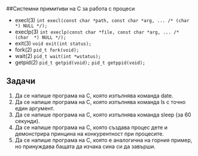 ##Cистемни примитиви на C за работа с процеси

* execl(3) `int execl(const char *path, const char *arg, ... /* (char  *) NULL */);`
* execlp(3) `int execlp(const char *file, const char *arg, ... /* (char  *) NULL */);`
* exit(3) `void exit(int status);`
* fork(2) `pid_t fork(void);`
* wait(2) `pid_t wait(int *wstatus);`
* getpid(2) `pid_t getpid(void);` `pid_t getppid(void);`

## Задачи
1. Да се напише програма на C, която изпълнява команда date.
2. Да се напише програма на C, която изпълнява команда ls с точно един аргумент.
3. Да се напише програма на C, която изпълнява команда sleep (за 60 секунди).
4. Да се напише програма на C, която създава процес дете и демонстрира принцина на конкурентност при процесите.
5. Да се напише програма на C, която е аналогична на горния пример, но принуждава бащата да изчака сина си да завърши.
